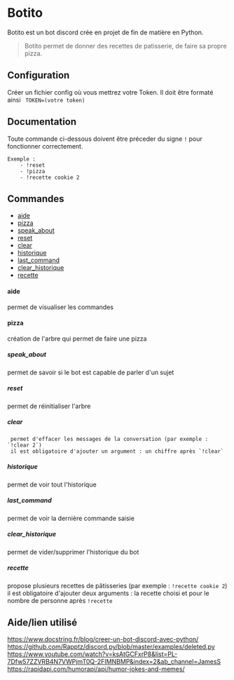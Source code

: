 # Botito

Botito est un bot discord crée en projet de fin de matière en Python.

> Botito permet de donner des recettes de patisserie, de faire sa propre pizza.

## Configuration

Créer un fichier config où vous mettrez votre Token.
Il doit être formaté ainsi `` TOKEN=(votre token)``

## Documentation

Toute commande ci-dessous doivent être préceder du signe `!` pour fonctionner correctement.

```
Exemple : 
    - !reset
    - !pizza
    - !recette cookie 2
```
## Commandes
- [aide](#aide)
- [pizza](#pizza)
- [speak_about](#speak_about)
- [reset](#reset)
- [clear](#clear)
- [historique](#historique)
- [last_command](#last_command)
- [clear_historique](#clear_historique)
- [recette](#recette)


#### aide 
  permet de visualiser les commandes
  
#### pizza
  création de l'arbre qui permet de faire une pizza
  
##### speak_about 
  permet de savoir si le bot est capable de parler d'un sujet
  
##### reset 
  permet de réinitialiser l'arbre
  
##### clear
     permet d'effacer les messages de la conversation (par exemple : `!clear 2`)
     il est obligatoire d'ajouter un argument : un chiffre après `!clear`
     
##### historique 
   permet de voir tout l'historique
   
##### last_command 
  permet de voir la dernière commande saisie
  
##### clear_historique 
  permet de vider/supprimer l'historique du bot
  
##### recette
  propose plusieurs recettes de pâtisseries (par exemple : `!recette cookie 2`)
  il est obligatoire d'ajouter deux arguments : la recette choisi et pour le nombre de personne après `!recette`


## Aide/lien utilisé
https://www.docstring.fr/blog/creer-un-bot-discord-avec-python/
https://github.com/Rapptz/discord.py/blob/master/examples/deleted.py
https://www.youtube.com/watch?v=ksAtGCFxrP8&list=PL-7Dfw57ZZVRB4N7VWPjmT0Q-2FIMNBMP&index=2&ab_channel=JamesS
https://rapidapi.com/humorapi/api/humor-jokes-and-memes/
